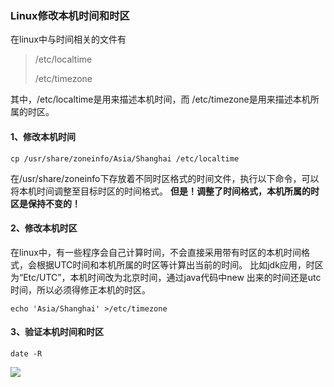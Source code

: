 ### Linux修改本机时间和时区

在linux中与时间相关的文件有

> /etc/localtime
>
> /etc/timezone

其中，/etc/localtime是用来描述本机时间，而 /etc/timezone是用来描述本机所属的时区。

#### 1、修改本机时间

```shell
cp /usr/share/zoneinfo/Asia/Shanghai /etc/localtime
```

在/usr/share/zoneinfo下存放着不同时区格式的时间文件，执行以下命令，可以将本机时间调整至目标时区的时间格式。
**但是！调整了时间格式，本机所属的时区是保持不变的！**

#### 2、修改本机时区

在linux中，有一些程序会自己计算时间，不会直接采用带有时区的本机时间格式，会根据UTC时间和本机所属的时区等计算出当前的时间。
比如jdk应用，时区为“Etc/UTC”，本机时间改为北京时间，通过java代码中new 出来的时间还是utc时间，所以必须得修正本机的时区。

```shell
echo 'Asia/Shanghai' >/etc/timezone
```

#### 3、验证本机时间和时区

```shell
date -R 
```

![](https://mkdown-1256191338.cos.ap-beijing.myqcloud.com/20200512135603.png)